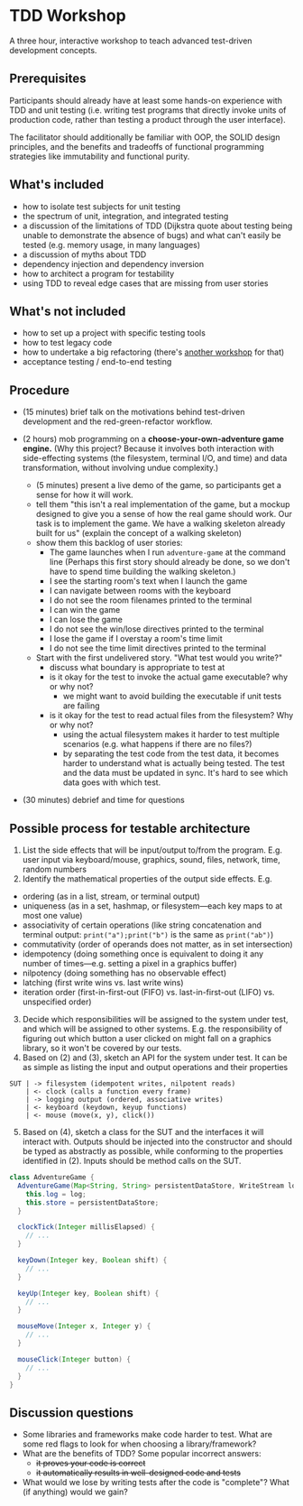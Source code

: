 # TDD Workshop

A three hour, interactive workshop to teach advanced test-driven
development concepts.

## Prerequisites

Participants should already have at least some hands-on experience with TDD and
unit testing (i.e. writing test
programs that directly invoke units of production code, rather
than testing a product through the user interface).

The facilitator should additionally be familiar with OOP, the SOLID
design principles, and the benefits and tradeoffs of functional
programming strategies like immutability and functional purity.

## What's included

- how to isolate test subjects for unit testing
- the spectrum of unit, integration, and integrated
  testing
- a discussion of the limitations of TDD
  (Dijkstra quote about testing being unable to demonstrate the absence of bugs)
  and what can't easily be tested (e.g. memory usage, in many languages)
- a discussion of myths about TDD
- dependency injection and dependency inversion
- how to architect a program for testability
- using TDD to reveal edge cases that are missing from user stories

## What's not included

- how to set up a project with specific testing tools
- how to test legacy code
- how to undertake a big refactoring (there's [another
  workshop](https://github.com/benchristel/refactoring-workshop)
  for that)
- acceptance testing / end-to-end testing

## Procedure

- (15 minutes) brief talk on the motivations behind
  test-driven development and the red-green-refactor
  workflow.
- (2 hours) mob programming on a **choose-your-own-adventure game engine.**
  (Why this project? Because it involves both interaction with side-effecting systems (the filesystem, terminal I/O, and time) and data transformation, without involving undue complexity.)

  - (5 minutes) present a live demo of the game, so participants get a sense for how it will work.
  - tell them "this isn't a real implementation of the game, but a mockup designed to give you a sense of how the real
    game should work. Our task is to implement the game. We have a walking skeleton already built for us" (explain the
    concept of a walking skeleton)
  - show them this backlog of user stories:
    - The game launches when I run `adventure-game` at the command line
      (Perhaps this first story should already be done, so we don't have to spend time building the walking skeleton.)
    - I see the starting room's text when I launch the game
    - I can navigate between rooms with the keyboard
    - I do not see the room filenames printed to the terminal
    - I can win the game
    - I can lose the game
    - I do not see the win/lose directives printed to the terminal
    - I lose the game if I overstay a room's time limit
    - I do not see the time limit directives printed to the terminal
  - Start with the first undelivered story. "What test would you write?"
    - discuss what boundary is appropriate to test at
    - is it okay for the test to invoke the actual game executable? why or why not?
      - we might want to avoid building the executable if unit tests are failing
    - is it okay for the test to read actual files from the filesystem? Why or why not?
      - using the actual filesystem makes it harder to test multiple scenarios
        (e.g. what happens if there are no files?)
      - by separating the test code from the test data, it becomes harder to understand
        what is actually being tested. The test and the data must be updated in sync.
        It's hard to see which data goes with which test.
- (30 minutes) debrief and time for questions

## Possible process for testable architecture

1. List the side effects that will be input/output to/from
  the program. E.g. user input via keyboard/mouse, graphics,
  sound, files, network, time, random numbers
2. Identify the mathematical properties of the output
  side effects. E.g.
  - ordering (as in a list, stream, or terminal output)
  - uniqueness (as in a set, hashmap, or filesystem—each key maps to at most one value)
  - associativity of certain operations (like string concatenation and terminal output: `print("a");print("b")` is the same as `print("ab")`)
  - commutativity (order of operands does not matter, as in set intersection)
  - idempotency (doing something once is equivalent to doing it any number of times—e.g. setting a pixel in a graphics buffer)
  - nilpotency (doing something has no observable effect)
  - latching (first write wins vs. last write wins)
  - iteration order (first-in-first-out (FIFO) vs. last-in-first-out (LIFO) vs. unspecified order)
3. Decide which responsibilities will be assigned to the
  system under test, and which will be assigned to other
  systems. E.g. the responsibility of figuring out which
  button a user clicked on might fall on a graphics library,
  so it won't be covered by our tests.
4. Based on (2) and (3), sketch an API for the system under
  test. It can be as simple as listing the input and output
  operations and their properties
  ```
  SUT | -> filesystem (idempotent writes, nilpotent reads)
      | <- clock (calls a function every frame)
      | -> logging output (ordered, associative writes)
      | <- keyboard (keydown, keyup functions)
      | <- mouse (move(x, y), click())
  ```
5. Based on (4), sketch a class for the SUT and the
   interfaces it will interact with. Outputs should be
   injected into the constructor and should be typed as
   abstractly as possible, while conforming to the properties
   identified in (2). Inputs should be method calls on the SUT.

  ```java
  class AdventureGame {
    AdventureGame(Map<String, String> persistentDataStore, WriteStream log) {
      this.log = log;
      this.store = persistentDataStore;
    }

    clockTick(Integer millisElapsed) {
      // ...
    }

    keyDown(Integer key, Boolean shift) {
      // ...
    }

    keyUp(Integer key, Boolean shift) {
      // ...
    }

    mouseMove(Integer x, Integer y) {
      // ...
    }

    mouseClick(Integer button) {
      // ...
    }
  }
  ```

## Discussion questions

- Some libraries and frameworks make code harder to test.
  What are some red flags to look for when choosing a
  library/framework?
- What are the benefits of TDD? Some popular incorrect answers:
  - ~~it proves your code is correct~~
  - ~~it automatically results in well-designed code and tests~~
- What would we lose by writing tests after the code is "complete"?
  What (if anything) would we gain?
